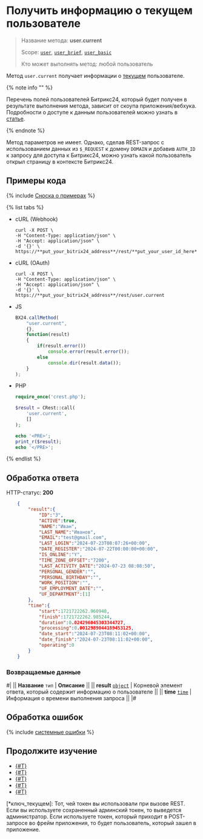 # Получить информацию о текущем пользователе

> Название метода: **user.current**
>
> Scope: [`user`](../scopes/permissions.md), [`user_brief`](../scopes/permissions.md), [`user_basic`](../scopes/permissions.md)
>
> Кто может выполнять метод: любой пользователь

Метод `user.current` получает информации о [текущем](*ключ_текущем) пользователе.

{% note info "" %}

Перечень полей пользователей Битрикс24, который будет получен в результате выполнения метода, зависит от скоупа приложения/вебхука. Подробности о доступе к данным пользователей можно узнать в [статье](index.md).

{% endnote %}

Метод параметров не имеет. Однако, сделав REST-запрос с использованием данных из `$_REQUEST` к домену `DOMAIN` и добавив `AUTH_ID` к запросу для доступа к Битрикс24, можно узнать какой пользователь открыл страницу в контексте Битрикс24.

## Примеры кода

{% include [Сноска о примерах](../../_includes/examples.md) %}

{% list tabs %}

- cURL (Webhook)

    ```curl
    curl -X POST \
    -H "Content-Type: application/json" \
    -H "Accept: application/json" \
    -d '{}' \
    https://**put_your_bitrix24_address**/rest/**put_your_user_id_here**/**put_your_webbhook_here**/user.current
    ```

- cURL (OAuth)

    ```curl
    curl -X POST \
    -H "Content-Type: application/json" \
    -H "Accept: application/json" \
    -d '{}' \
    https://**put_your_bitrix24_address**/rest/user.current
    ```

- JS

    ```js
    BX24.callMethod(
        "user.current",
        {},
        function(result)
        {
            if(result.error())
                console.error(result.error());
            else
                console.dir(result.data());
        }
    );
    ```

- PHP

    ```php
    require_once('crest.php');

    $result = CRest::call(
        'user.current',
        []
    );

    echo '<PRE>';
    print_r($result);
    echo '</PRE>';
    ```

{% endlist %}

## Обработка ответа

HTTP-статус: **200**

```json
    {
        "result":{
            "ID":"3",
            "ACTIVE":true,
            "NAME":"Иван",
            "LAST_NAME":"Иванов",
            "EMAIL":"test@gmail.com",
            "LAST_LOGIN":"2024-07-23T08:07:26+00:00",
            "DATE_REGISTER":"2024-07-22T00:00:00+00:00",
            "IS_ONLINE":"Y",
            "TIME_ZONE_OFFSET":"7200",
            "LAST_ACTIVITY_DATE":"2024-07-23 08:08:50",
            "PERSONAL_GENDER":"",
            "PERSONAL_BIRTHDAY":"",
            "WORK_POSITION":"",
            "UF_EMPLOYMENT_DATE":"",
            "UF_DEPARTMENT":[1]
        },
        "time":{
            "start":1721722262.960948,
            "finish":1721722262.985244,
            "duration":0.024296045303344727,
            "processing":0.0012989044189453125,
            "date_start":"2024-07-23T08:11:02+00:00",
            "date_finish":"2024-07-23T08:11:02+00:00",
            "operating":0
        }
    }
```

### Возвращаемые данные

#|
|| **Название**
`тип` | **Описание** ||
|| **result**
[`object`](../data-types.md) | Корневой элемент ответа, который содержит информацию о пользователе ||
|| **time**
[`time`](../data-types.md) | Информация о времени выполнения запроса ||
|#

## Обработка ошибок

{% include [системные ошибки](../../_includes/system-errors.md) %}

## Продолжите изучение 

- [{#T}](./user-add.md)
- [{#T}](./user-update.md)
- [{#T}](./user-get.md)
- [{#T}](./user-search.md)
- [{#T}](./user-fields.md)

[*ключ_текущем]: Тот, чей токен вы использовали при вызове REST. Если вы используете сохраненный админский токен, то выведется администратор. Если используете токен, который приходит в POST-запросе во фрейм приложения, то будет пользователь, который зашел в приложение.